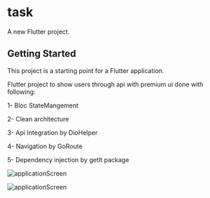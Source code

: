 # task

A new Flutter project.

## Getting Started

This project is a starting point for a Flutter application.

Flutter project to show users through api with premium ui done with following:


   1- Bloc StateMangement
   
   2- Clean architecture
   
   3- Api Integration by DioHelper
   
   4- Navigation by GoRoute
   
   5- Dependency injection by getIt package 
   
![applicationScreen](https://github.com/MahmooudDarwish/task/assets/147933220/60a98548-57ce-4aa6-8886-ddae9d4fa17d)

   
![applicationScreen](https://github.com/MahmooudDarwish/task/assets/147933220/e0c05bf8-0809-45c3-a768-891e587d34ee)

